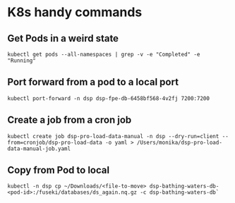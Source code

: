 # K8s handy commands

## Get Pods in a weird state

```shell
kubectl get pods --all-namespaces | grep -v -e "Completed" -e "Running"
```

## Port forward from a pod to a local port

```shell
kubectl port-forward -n dsp dsp-fpe-db-6458bf568-4v2fj 7200:7200
```
## Create a job from a cron job

```
kubectl create job dsp-pro-load-data-manual -n dsp --dry-run=client --from=cronjob/dsp-pro-load-data -o yaml > /Users/monika/dsp-pro-load-data-manual-job.yaml
```

## Copy from Pod to local

```
kubectl -n dsp cp ~/Downloads/<file-to-move> dsp-bathing-waters-db-<pod-id>:/fuseki/databases/ds_again.nq.gz -c dsp-bathing-waters-db`
```